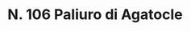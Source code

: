 ---
title: "N. 106 Paliuro di Agatocle"
permalink: "/edition/plant106/"
plant-name: "N. 106"
plant-number: "106"
plant-xml: "/assets/xml/plant106.xml"
plant-img1: "/assets/img/plant106_verso.jpg"
plant-img2: "/assets/img/plant106.jpg"
plant-title: "N. 106 Paliuro di Agatocle"
plant-taxon-link: ""
plant-taxon-content: ""
layout: single-xml
---
